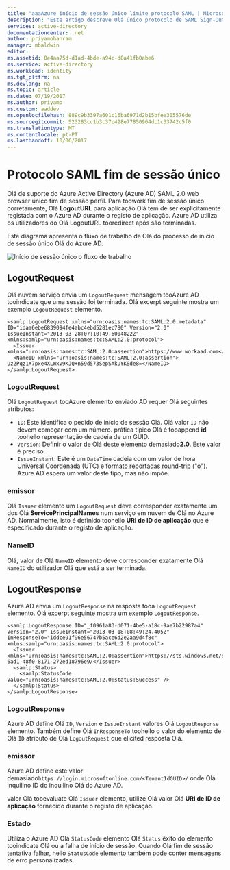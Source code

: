 ```yaml
---
title: "aaaAzure início de sessão único limite protocolo SAML | Microsoft Docs"
description: "Este artigo descreve Olá único protocolo de SAML Sign-Out no Azure Active Directory"
services: active-directory
documentationcenter: .net
author: priyamohanram
manager: mbaldwin
editor: 
ms.assetid: 0e4aa75d-d1ad-4bde-a94c-d8a41fb0abe6
ms.service: active-directory
ms.workload: identity
ms.tgt_pltfrm: na
ms.devlang: na
ms.topic: article
ms.date: 07/19/2017
ms.author: priyamo
ms.custom: aaddev
ms.openlocfilehash: 889c9b3397a601c16ba6971d2b15bfee305576de
ms.sourcegitcommit: 523283cc1b3c37c428e77850964dc1c33742c5f0
ms.translationtype: MT
ms.contentlocale: pt-PT
ms.lasthandoff: 10/06/2017
---
```

# Protocolo SAML fim de sessão único
Olá de suporte do Azure Active Directory (Azure AD) SAML 2.0 web browser único fim de sessão perfil. Para toowork fim de sessão único corretamente, Olá **LogoutURL** para aplicação Olá tem de ser explicitamente registada com o Azure AD durante o registo de aplicação. Azure AD utiliza os utilizadores do Olá LogoutURL tooredirect após são terminadas.

Este diagrama apresenta o fluxo de trabalho de Olá do processo de início de sessão único Olá do Azure AD.

![Início de sessão único o fluxo de trabalho](media/active-directory-single-sign-out-protocol-reference/active-directory-saml-single-sign-out-workflow.png)

## LogoutRequest
Olá nuvem serviço envia um `LogoutRequest` mensagem tooAzure AD tooindicate que uma sessão foi terminada. Olá excerpt seguinte mostra um exemplo `LogoutRequest` elemento.

```
<samlp:LogoutRequest xmlns="urn:oasis:names:tc:SAML:2.0:metadata" ID="idaa6ebe6839094fe4abc4ebd5281ec780" Version="2.0" IssueInstant="2013-03-28T07:10:49.6004822Z" xmlns:samlp="urn:oasis:names:tc:SAML:2.0:protocol">
  <Issuer xmlns="urn:oasis:names:tc:SAML:2.0:assertion">https://www.workaad.com</Issuer>
  <NameID xmlns="urn:oasis:names:tc:SAML:2.0:assertion"> Uz2Pqz1X7pxe4XLWxV9KJQ+n59d573SepSAkuYKSde8=</NameID>
</samlp:LogoutRequest>
```

### LogoutRequest
Olá `LogoutRequest` tooAzure elemento enviado AD requer Olá seguintes atributos:

* `ID`: Este identifica o pedido de início de sessão Olá. Olá valor `ID` não devem começar com um número. prática típico Olá é tooappend **id** toohello representação de cadeia de um GUID.
* `Version`: Definir o valor de Olá deste elemento demasiado**2.0**. Este valor é preciso.
* `IssueInstant`: Este é um `DateTime` cadeia com um valor de hora Universal Coordenada (UTC) e [formato reportadas round-trip ("o")](https://msdn.microsoft.com/library/az4se3k1.aspx). Azure AD espera um valor deste tipo, mas não impõe.

### emissor
Olá `Issuer` elemento um `LogoutRequest` deve corresponder exatamente um dos Olá **ServicePrincipalNames** num serviço em nuvem de Olá no Azure AD. Normalmente, isto é definido toohello **URI de ID de aplicação** que é especificado durante o registo de aplicação.

### NameID
Olá, valor de Olá `NameID` elemento deve corresponder exatamente Olá `NameID` do utilizador Olá que está a ser terminada.

## LogoutResponse
Azure AD envia um `LogoutResponse` na resposta tooa `LogoutRequest` elemento. Olá excerpt seguinte mostra um exemplo `LogoutResponse`.

```
<samlp:LogoutResponse ID="_f0961a83-d071-4be5-a18c-9ae7b22987a4" Version="2.0" IssueInstant="2013-03-18T08:49:24.405Z" InResponseTo="iddce91f96e56747b5ace6d2e2aa9d4f8c" xmlns:samlp="urn:oasis:names:tc:SAML:2.0:protocol">
  <Issuer xmlns="urn:oasis:names:tc:SAML:2.0:assertion">https://sts.windows.net/82869000-6ad1-48f0-8171-272ed18796e9/</Issuer>
  <samlp:Status>
    <samlp:StatusCode Value="urn:oasis:names:tc:SAML:2.0:status:Success" />
  </samlp:Status>
</samlp:LogoutResponse>
```

### LogoutResponse
Azure AD define Olá `ID`, `Version` e `IssueInstant` valores Olá `LogoutResponse` elemento. Também define Olá `InResponseTo` toohello o valor do elemento de Olá `ID` atributo de Olá `LogoutRequest` que elicited resposta Olá.

### emissor
Azure AD define este valor demasiado`https://login.microsoftonline.com/<TenantIdGUID>/` onde <TenantIdGUID> Olá inquilino ID do inquilino Olá do Azure AD.

valor Olá tooevaluate Olá `Issuer` elemento, utilize Olá valor Olá **URI de ID de aplicação** fornecido durante o registo de aplicação.

### Estado
Utiliza o Azure AD Olá `StatusCode` elemento Olá `Status` êxito do elemento tooindicate Olá ou a falha de início de sessão. Quando Olá fim de sessão tentativa falhar, hello `StatusCode` elemento também pode conter mensagens de erro personalizadas.
